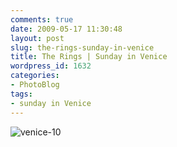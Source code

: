 ```yaml
---
comments: true
date: 2009-05-17 11:30:48
layout: post
slug: the-rings-sunday-in-venice
title: The Rings | Sunday in Venice
wordpress_id: 1632
categories:
- PhotoBlog
tags:
- sunday in Venice
---
```


![venice-10](http://ryanfitzer.com/main/wp-content/uploads/2009/05/venice-10.jpg)
